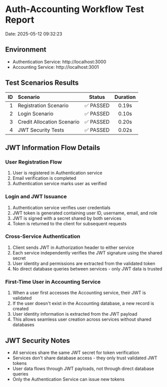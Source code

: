 # Auth-Accounting Workflow Test Report

Date: 2025-05-12 09:32:23

## Environment

- Authentication Service: http://localhost:3000
- Accounting Service: http://localhost:3001

## Test Scenarios Results

| ID | Scenario | Status | Duration |
|---:|:---------|:------:|:--------:|
| 1 | Registration Scenario | ✅ PASSED | 0.19s |
| 2 | Login Scenario | ✅ PASSED | 0.10s |
| 3 | Credit Allocation Scenario | ✅ PASSED | 0.20s |
| 4 | JWT Security Tests | ✅ PASSED | 0.02s |

## JWT Information Flow Details

### User Registration Flow

1. User is registered in Authentication service
2. Email verification is completed
3. Authentication service marks user as verified

### Login and JWT Issuance

1. Authentication service verifies user credentials
2. JWT token is generated containing user ID, username, email, and role
3. JWT is signed with a secret shared by both services
4. Token is returned to the client for subsequent requests

### Cross-Service Authentication

1. Client sends JWT in Authorization header to either service
2. Each service independently verifies the JWT signature using the shared secret
3. User identity and permissions are extracted from the validated token
4. No direct database queries between services - only JWT data is trusted

### First-Time User in Accounting Service

1. When a user first accesses the Accounting service, their JWT is validated
2. If the user doesn't exist in the Accounting database, a new record is created
3. User identity information is extracted from the JWT payload
4. This allows seamless user creation across services without shared databases

## JWT Security Notes

- All services share the same JWT secret for token verification
- Services don't share database access - they only trust validated JWT tokens
- User data flows through JWT payloads, not through direct database queries
- Only the Authentication Service can issue new tokens
